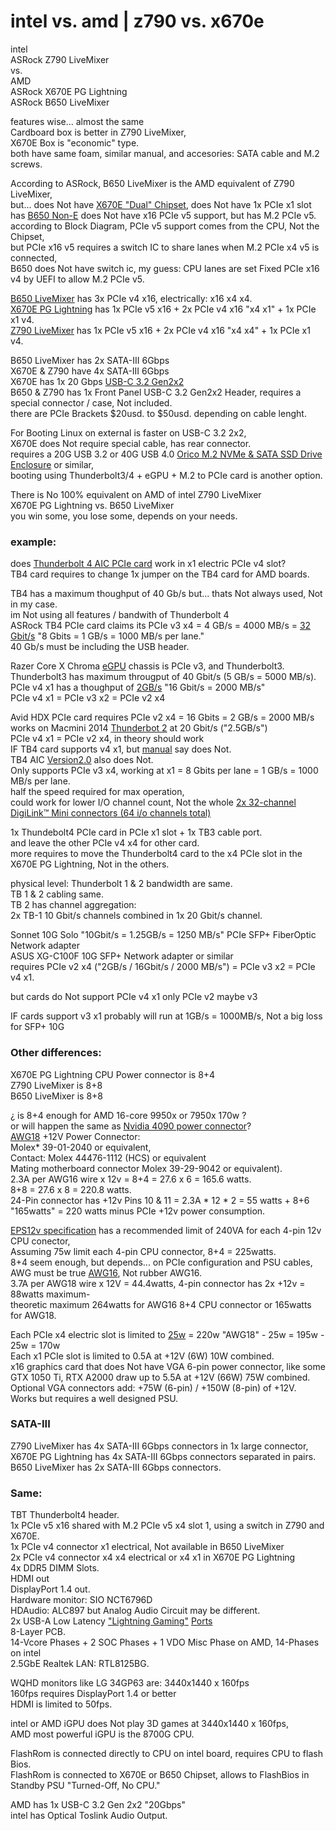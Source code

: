 # intel vs. amd | z790 vs. x670e

intel </br>
ASRock Z790 LiveMixer </br>
vs. </br>
AMD </br>
ASRock X670E PG Lightning </br>
ASRock B650 LiveMixer </br>

features wise... almost the same </br>
Cardboard box is better in Z790 LiveMixer, </br>
X670E Box is "economic" type. </br>
both have same foam, similar manual, and accesories: SATA cable and M.2 screws. </br>

According to ASRock, B650 LiveMixer is the AMD equivalent of Z790 LiveMixer, </br>
but... does Not have [X670E "Dual" Chipset](https://www.digitalcitizen.life/x670e-x670-b650e-b650-chipsets/), does Not have 1x PCIe x1 slot </br>
has [B650 Non-E](https://www.digitalcitizen.life/x670e-x670-b650e-b650-chipsets/) does Not have x16 PCIe v5 support, but has M.2 PCIe v5. </br>
according to Block Diagram, PCIe v5 support comes from the CPU, Not the Chipset, </br>
but PCIe x16 v5 requires a switch IC to share lanes when M.2 PCIe x4 v5 is connected, </br>
B650 does Not have switch ic, my guess: CPU lanes are set Fixed PCIe x16 v4 by UEFI to allow M.2 PCIe v5. </br>

[B650 LiveMixer](https://www.asrock.com/mb/AMD/B650%20LiveMixer/Specification.us.asp) has 3x PCIe v4 x16, electrically: x16 x4 x4. </br>
[X670E PG Lightning](https://pg.asrock.com/MB/AMD/X670E%20PG%20Lightning/index.asp) has 1x PCIe v5 x16 + 2x PCIe v4 x16 "x4 x1" + 1x PCIe x1 v4. </br>
[Z790 LiveMixer](https://www.asrock.com/mb/Intel/Z790%20LiveMixer/Specification.asp) has 1x PCIe v5 x16 + 2x PCIe v4 x16 "x4 x4" + 1x PCIe x1 v4. </br>

B650 LiveMixer has 2x SATA-III 6Gbps </br>
X670E & Z790 have 4x SATA-III 6Gbps </br>
X670E has 1x 20 Gbps [USB-C 3.2 Gen2x2](https://en.wikipedia.org/wiki/USB_3.0#USB_3.2) </br>
B650 & Z790 has 1x Front Panel USB-C 3.2 Gen2x2 Header, requires a special connector / case, Not included. </br>
there are PCIe Brackets $20usd. to $50usd. depending on cable lenght. </br>

For Booting Linux on external is faster on USB-C 3.2 2x2, </br> 
X670E does Not require special cable, has rear connector. </br>
requires a 20G USB 3.2 or 40G USB 4.0 [Orico M.2 NVMe & SATA SSD Drive Enclosure](https://www.orico.cc/us/product/subcategory/115.html) or similar, </br>
booting using Thunderbolt3/4 + eGPU + M.2 to PCIe card is another option. </br>

There is No 100% equivalent on AMD of intel Z790 LiveMixer </br>
X670E PG Lightning vs. B650 LiveMixer </br>
you win some, you lose some, depends on your needs. </br>

### example: </br>
does [Thunderbolt 4 AIC PCIe card](https://www.asrock.com/mb/spec/product.asp?Model=Thunderbolt%204%20AIC) work in x1 electric PCIe v4 slot? </br>
TB4 card requires to change 1x jumper on the TB4 card for AMD boards. </br>

TB4 has a maximum thoughput of 40 Gb/s but... thats Not always used, Not in my case. </br>
im Not using all features / bandwith of Thunderbolt 4 </br>
ASRock TB4 PCIe card claims its PCIe v3 x4 = 4 GB/s = 4000 MB/s = [32 Gbit/s](https://en.wikipedia.org/wiki/Thunderbolt_(interface)#Thunderbolt_3) "8 Gbits = 1 GB/s = 1000 MB/s per lane." </br>
40 Gb/s must be including the USB header. </br>

Razer Core X Chroma [eGPU](https://egpu.io/best-egpu-buyers-guide/) chassis is PCIe v3, and Thunderbolt3. </br>
Thunderbolt3 has maximum througput of 40 Gbit/s (5 GB/s = 5000 MB/s). </br>
PCIe v4 x1 has a thoughput of [2GB/s](https://en.wikipedia.org/wiki/PCI_Express#Comparison_table) "16 Gbit/s = 2000 MB/s" </br>
PCIe v4 x1 = PCIe v3 x2 = PCIe v2 x4 </br>

Avid HDX PCIe card requires PCIe v2 x4 = 16 Gbits = 2 GB/s = 2000 MB/s </br>
works on Macmini 2014 [Thunderbot 2](https://en.wikipedia.org/wiki/Thunderbolt_(interface)#Thunderbolt_2) at 20 Gbit/s ("2.5GB/s") </br>
PCIe v4 x1 = PCIe v2 x4, in theory should work </br>
IF TB4 card supports v4 x1, but [manual](https://www.asrock.com/mb/spec/product.asp?Model=Thunderbolt%204%20AIC#Manual) say does Not. </br>
TB4 AIC [Version2.0](https://www.asrock.com/mb/spec/product.asp?Model=Thunderbolt%204%20AIC%20R2.0#Support) also does Not. </br>
Only supports PCIe v3 x4, working at x1 = 8 Gbits per lane = 1 GB/s = 1000 MB/s per lane. </br>
half the speed required for max operation, </br>
could work for lower I/O channel count, Not the whole [2x 32-channel DigiLink™ Mini connectors (64 i/o channels total)](https://cdn-www.avid.com/-/media/avid/files/products-pdf/carbon/pro-tools-carbon-vs-hdx-mtrx-studio-bundle-comparison.pdf) </br>

1x Thundebolt4 PCIe card in PCIe x1 slot + 1x TB3 cable port. </br>
and leave the other PCIe v4 x4 for other card. </br>
more requires to move the Thunderbolt4 card to the x4 PCIe slot in the X670E PG Lightning, Not in the others. </br>

physical level: Thunderbolt 1 & 2 bandwidth are same. </br>
TB 1 & 2 cabling same. </br>
TB 2 has channel aggregation: </br>
2x TB-1 10 Gbit/s channels combined in 1x 20 Gbit/s channel. </br>

Sonnet 10G Solo "10Gbit/s = 1.25GB/s = 1250 MB/s" PCIe SFP+ FiberOptic Network adapter </br>
ASUS XG-C100F 10G SFP+ Network adapter or similar </br>
requires PCIe v2 x4 ("2GB/s / 16Gbit/s / 2000 MB/s") = PCIe v3 x2 = PCIe v4 x1. </br>

but cards do Not support PCIe v4 x1 only PCIe v2 maybe v3 </br>

IF cards support v3 x1 probably will run at 1GB/s = 1000MB/s, Not a big loss for SFP+ 10G </br>

### Other differences: </br>

X670E PG Lightning CPU Power connector is 8+4  
Z790 LiveMixer is 8+8 </br>
B650 LiveMixer is 8+8 </br>

¿ is 8+4 enough for AMD 16-core 9950x or 7950x 170w ? </br>
or will happen the same as [Nvidia 4090 power connector](https://en.wikipedia.org/wiki/16-pin_12VHPWR_connector#Reliability_and_design_changes)? </br>
[AWG18](https://www.powerstream.com/Wire_Size.htm) +12V Power Connector: </br>
Molex* 39-01-2040 or equivalent, </br>
Contact: Molex 44476-1112 (HCS) or equivalent </br>
Mating motherboard connector Molex 39-29-9042 or equivalent). </br>
2.3A per AWG16 wire x 12v = 8+4 = 27.6 x 6 = 165.6 watts. </br>
8+8 = 27.6 x 8 = 220.8 watts. </br>
24-Pin connector has +12v Pins 10 & 11 = 2.3A * 12 * 2 = 55 watts + 8+6 "165watts" = 220 watts minus PCIe +12v power consumption. </br>

[EPS12v specification](https://web.archive.org/web/20201205140420/http://www.enermax.cn/enermax_pdf/EPS12V%20Spec2_92.pdf) has a recommended limit of 240VA for each 4-pin 12v CPU conector, </br>
Assuming 75w limit each 4-pin CPU connector, 8+4 = 225watts. </br>
8+4 seem enough, but depends... on PCIe configuration and PSU cables, AWG must be true [AWG16](https://www.powerstream.com/Wire_Size.htm), Not rubber AWG16. </br>
3.7A per AWG18 wire x 12V = 44.4watts, 4-pin connector has 2x +12v = 88watts maximum- </br>
theoretic maximum 264watts for AWG16 8+4 CPU connector or 165watts for AWG18. </br>

Each PCIe x4 electric slot is limited to [25w](https://en.wikipedia.org/wiki/PCI_Express#Power) = 220w "AWG18" - 25w = 195w - 25w = 170w </br>
Each x1 PCIe slot is limited to 0.5A at +12V (6W) 10W combined. </br>
x16 graphics card that does Not have VGA 6-pin power connector, like some GTX 1050 Ti, RTX A2000 draw up to 5.5A at +12V (66W) 75W combined. </br>
Optional VGA connectors add: +75W (6-pin) / +150W (8-pin) of +12V. </br>
Works but requires a well designed PSU. </br>

### SATA-III

Z790 LiveMixer has 4x SATA-III 6Gbps connectors in 1x large connector, </br>
X670E PG Lightning has 4x SATA-III 6Gbps connectors separated in pairs. </br>
B650 LiveMixer has 2x SATA-III 6Gbps connectors. </br>

### Same: </br>

TBT Thunderbolt4 header. </br>
1x PCIe v5 x16 shared with M.2 PCIe v5 x4 slot 1, using a switch in Z790 and X670E. </br>
1x PCIe v4 connector x1 electrical, Not available in B650 LiveMixer </br>
2x PCIe v4 connector x4 x4 electrical or x4 x1 in X670E PG Lightning </br>
4x DDR5 DIMM Slots. </br>
HDMI out </br>
DisplayPort 1.4 out. </br>
Hardware monitor: SIO NCT6796D </br>
HDAudio: ALC897 but Analog Audio Circuit may be different. </br>
2x USB-A Low Latency ["Lightning Gaming"](https://www.asrock.com/microsite/2022EmbraceTheFuture/single-post8.html) [Ports](https://www.asrock.com/microsite/2021EmbraceTheFuture/single-post3.html) </br> 
8-Layer PCB. </br>
14-Vcore Phases + 2 SOC Phases + 1 VDO Misc Phase on AMD, 14-Phases on intel</br>
2.5GbE Realtek LAN: RTL8125BG. </br>

WQHD monitors like LG 34GP63 are: 3440x1440 x 160fps </br>
160fps requires DisplayPort 1.4 or better </br>
HDMI is limited to 50fps. </br>

intel or AMD iGPU does Not play 3D games at 3440x1440 x 160fps, </br>
AMD most powerful iGPU is the 8700G CPU. </br>

FlashRom is connected directly to CPU on intel board, requires CPU to flash Bios. </br>
FlashRom is connected to X670E or B650 Chipset, allows to FlashBios in Standby PSU "Turned-Off, No CPU." </br>

AMD has 1x USB-C 3.2 Gen 2x2 "20Gbps" </br>
intel has Optical Toslink Audio Output.  </br>

